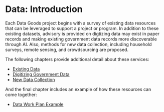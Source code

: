 # Data: Introduction

Each Data Goods project begins with a survey of existing data resources that can be leveraged to support a project or program. In addition to these existing datasets, advisory is provided on digtizing data may exist in paper records and making existing government data records more discoverable through AI. Also, methods for new data collection, including household surveys, remote sensing, and crowdsourcing are proposed. 

The following chapters provide additional detail about these services:

- [Existing Data](2a-existing-data.md)
- [Digitizing Government Data](2b-digitizing-gov-data.md)
- [New Data Collection](2c-new-data-collection.md)

And the final chapter includes an example of how these resources can come together:

* [Data Work Plan Example](2d-work-plan.md)

